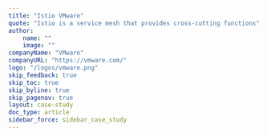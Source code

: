 ```yaml
---
title: "Istio VMware"
quote: "Istio is a service mesh that provides cross-cutting functions"
author:
    name: ""
    image: ""
companyName: "VMware"
companyURL: "https://vmware.com/"
logo: "/logos/vmware.png"
skip_feedback: true
skip_toc: true
skip_byline: true
skip_pagenav: true
layout: case-study
doc_type: article
sidebar_force: sidebar_case_study
---
```


